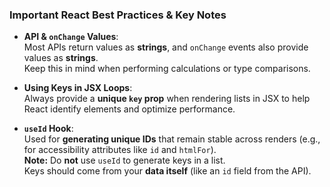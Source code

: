 ### Important React Best Practices & Key Notes

- **API & `onChange` Values**:  
  Most APIs return values as **strings**, and `onChange` events also provide values as **strings**.  
  Keep this in mind when performing calculations or type comparisons.

- **Using Keys in JSX Loops**:  
  Always provide a **unique `key` prop** when rendering lists in JSX to help React identify elements and optimize performance.

- **`useId` Hook**:  
  Used for **generating unique IDs** that remain stable across renders (e.g., for accessibility attributes like `id` and `htmlFor`).  
  **Note:** Do **not** use `useId` to generate keys in a list.  
  Keys should come from your **data itself** (like an `id` field from the API).
